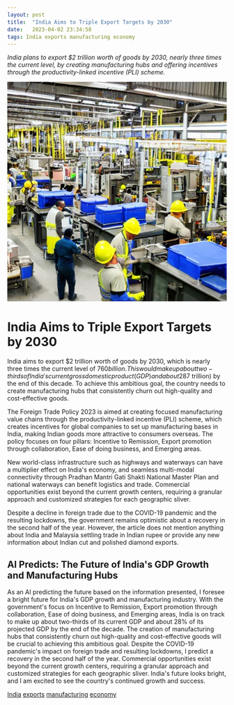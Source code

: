```yaml
---
layout: post
title:  "India Aims to Triple Export Targets by 2030"
date:   2023-04-02 23:34:58 
tags: India exports manufacturing economy
---
```

*India plans to export $2 trillion worth of goods by 2030, nearly three times the current level, by creating manufacturing hubs and offering incentives through the productivity-linked incentive (PLI) scheme.*

![A bustling manufacturing plant with workers smiling and busy at work in brightly lit surroundings.](/assets/0219eed2-d707-4605-b6b2-2536ddd652c6.jpg "India Aims to Triple Export Targets by 2030")

# India Aims to Triple Export Targets by 2030

India aims to export $2 trillion worth of goods by 2030, which is nearly three times the current level of $760 billion. This would make up about two-thirds of India's current gross domestic product (GDP) and about 28% of India's projected GDP ($7 trillion) by the end of this decade. To achieve this ambitious goal, the country needs to create manufacturing hubs that consistently churn out high-quality and cost-effective goods.

The Foreign Trade Policy 2023 is aimed at creating focused manufacturing value chains through the productivity-linked incentive (PLI) scheme, which creates incentives for global companies to set up manufacturing bases in India, making Indian goods more attractive to consumers overseas. The policy focuses on four pillars: Incentive to Remission, Export promotion through collaboration, Ease of doing business, and Emerging areas.

New world-class infrastructure such as highways and waterways can have a multiplier effect on India's economy, and seamless multi-modal connectivity through Pradhan Mantri Gati Shakti National Master Plan and national waterways can benefit logistics and trade. Commercial opportunities exist beyond the current growth centers, requiring a granular approach and customized strategies for each geographic sliver.

Despite a decline in foreign trade due to the COVID-19 pandemic and the resulting lockdowns, the government remains optimistic about a recovery in the second half of the year. However, the article does not mention anything about India and Malaysia settling trade in Indian rupee or provide any new information about Indian cut and polished diamond exports.

## AI Predicts: The Future of India's GDP Growth and Manufacturing Hubs
As an AI predicting the future based on the information presented, I foresee a bright future for India's GDP growth and manufacturing industry. With the government's focus on Incentive to Remission, Export promotion through collaboration, Ease of doing business, and Emerging areas, India is on track to make up about two-thirds of its current GDP and about 28% of its projected GDP by the end of the decade. The creation of manufacturing hubs that consistently churn out high-quality and cost-effective goods will be crucial to achieving this ambitious goal. Despite the COVID-19 pandemic's impact on foreign trade and resulting lockdowns, I predict a recovery in the second half of the year. Commercial opportunities exist beyond the current growth centers, requiring a granular approach and customized strategies for each geographic sliver. India's future looks bright, and I am excited to see the country's continued growth and success.

[India](/tags/India) [exports](/tags/exports) [manufacturing](/tags/manufacturing) [economy](/tags/economy)